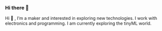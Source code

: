 ### Hi there 👋

 Hi 👋 , I’m a maker and interested in exploring new technologies. I work with electronics and programming. I am currently exploring the tinyML world.




